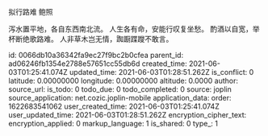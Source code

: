 拟行路难 鲍照


泻水置平地，各自东西南北流。
人生各有命，安能行叹复坐愁。
酌酒以自宽，举杯断绝歌路难。
人非草木岂无情，踟蹰蹀躞不敢言。


id: 0066db10a36342fa9ec27f9bc2b0cfea
parent_id: ad06246fb1354e2788e57651cc55db6d
created_time: 2021-06-03T01:25:41.074Z
updated_time: 2021-06-03T01:28:51.262Z
is_conflict: 0
latitude: 0.00000000
longitude: 0.00000000
altitude: 0.0000
author: 
source_url: 
is_todo: 0
todo_due: 0
todo_completed: 0
source: joplin
source_application: net.cozic.joplin-mobile
application_data: 
order: 1622683541062
user_created_time: 2021-06-03T01:25:41.074Z
user_updated_time: 2021-06-03T01:28:51.262Z
encryption_cipher_text: 
encryption_applied: 0
markup_language: 1
is_shared: 0
type_: 1